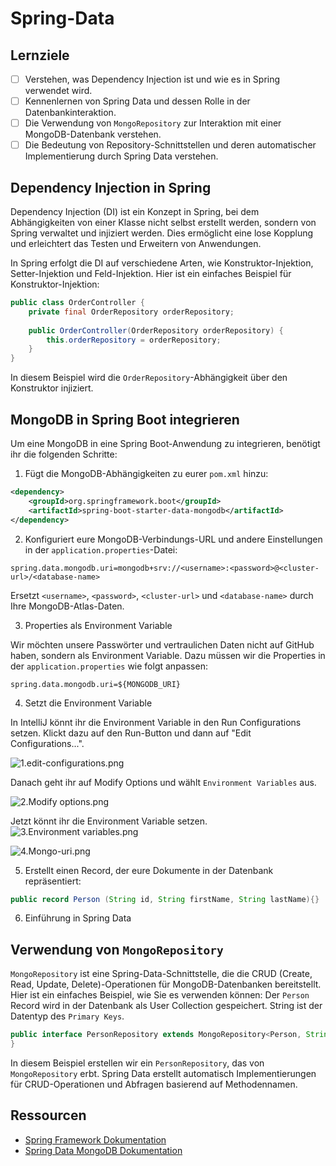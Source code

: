 # Spring-Data

## Lernziele
- [ ] Verstehen, was Dependency Injection ist und wie es in Spring verwendet wird.
- [ ] Kennenlernen von Spring Data und dessen Rolle in der Datenbankinteraktion.
- [ ] Die Verwendung von `MongoRepository` zur Interaktion mit einer MongoDB-Datenbank verstehen.
- [ ] Die Bedeutung von Repository-Schnittstellen und deren automatischer Implementierung durch Spring Data verstehen.

## Dependency Injection in Spring
Dependency Injection (DI) ist ein Konzept in Spring, bei dem Abhängigkeiten von einer Klasse nicht selbst erstellt werden, sondern von Spring verwaltet und injiziert werden. Dies ermöglicht eine lose Kopplung und erleichtert das Testen und Erweitern von Anwendungen.

In Spring erfolgt die DI auf verschiedene Arten, wie Konstruktor-Injektion, Setter-Injektion und Feld-Injektion. Hier ist ein einfaches Beispiel für Konstruktor-Injektion:

```java
public class OrderController {
    private final OrderRepository orderRepository;
    
    public OrderController(OrderRepository orderRepository) {
        this.orderRepository = orderRepository;
    }
}
```

In diesem Beispiel wird die `OrderRepository`-Abhängigkeit über den Konstruktor injiziert.


## MongoDB in Spring Boot integrieren

Um eine MongoDB in eine Spring Boot-Anwendung zu integrieren, benötigt ihr die folgenden Schritte:

1. Fügt die MongoDB-Abhängigkeiten zu eurer `pom.xml` hinzu:

```xml
<dependency>
    <groupId>org.springframework.boot</groupId>
    <artifactId>spring-boot-starter-data-mongodb</artifactId>
</dependency>
```

2. Konfiguriert eure MongoDB-Verbindungs-URL und andere Einstellungen in der `application.properties`-Datei:

```properties
spring.data.mongodb.uri=mongodb+srv://<username>:<password>@<cluster-url>/<database-name>
```

Ersetzt `<username>`, `<password>`, `<cluster-url>` und `<database-name>` durch Ihre MongoDB-Atlas-Daten.

3. Properties als Environment Variable

Wir möchten unsere Passwörter und vertraulichen Daten nicht auf GitHub haben, sondern als Environment Variable. Dazu müssen wir die Properties in der `application.properties` wie folgt anpassen:

```properties
spring.data.mongodb.uri=${MONGODB_URI}
```

4. Setzt die Environment Variable

In IntelliJ könnt ihr die Environment Variable in den Run Configurations setzen. Klickt dazu auf den Run-Button und dann auf "Edit Configurations...".

![1.edit-configurations.png](handout-img%2F1.edit-configurations.png)

Danach geht ihr auf Modify Options und wählt `Environment Variables` aus.

![2.Modify options.png](handout-img%2F2.Modify%20options.png)

Jetzt könnt ihr die Environment Variable setzen.
![3.Environment variables.png](handout-img%2F3.Environment%20variables.png)

![4.Mongo-uri.png](handout-img%2F4.Mongo-uri.png)

5. Erstellt einen Record, der eure Dokumente in der Datenbank repräsentiert:

```java
public record Person (String id, String firstName, String lastName){}
```

6. Einführung in Spring Data

## Verwendung von `MongoRepository`
`MongoRepository` ist eine Spring-Data-Schnittstelle, die die CRUD (Create, Read, Update, Delete)-Operationen für MongoDB-Datenbanken bereitstellt. Hier ist ein einfaches Beispiel, wie Sie es verwenden können:
Der `Person` Record wird in der Datenbank als User Collection gespeichert.
String ist der Datentyp des `Primary Keys`.
```java
public interface PersonRepository extends MongoRepository<Person, String> {
}
```

In diesem Beispiel erstellen wir ein `PersonRepository`, das von `MongoRepository` erbt. Spring Data erstellt automatisch Implementierungen für CRUD-Operationen und Abfragen basierend auf Methodennamen.




## Ressourcen
- [Spring Framework Dokumentation](https://spring.io/projects/spring-framework)
- [Spring Data MongoDB Dokumentation](https://spring.io/projects/spring-data-mongodb)

